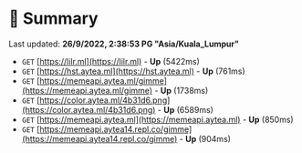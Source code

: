 # 📖 Summary
Last updated: **26/9/2022, 2:38:53 PG "Asia/Kuala_Lumpur"**

- `GET` [https://lilr.ml](https://lilr.ml) - **Up** (5422ms)
- `GET` [https://hst.aytea.ml](https://hst.aytea.ml) - **Up** (761ms)
- `GET` [https://memeapi.aytea.ml/gimme](https://memeapi.aytea.ml/gimme) - **Up** (1738ms)
- `GET` [https://color.aytea.ml/4b31d6.png](https://color.aytea.ml/4b31d6.png) - **Up** (6589ms)
- `GET` [https://memeapi.aytea.ml](https://memeapi.aytea.ml) - **Up** (850ms)
- `GET` [https://memeapi.aytea14.repl.co/gimme](https://memeapi.aytea14.repl.co/gimme) - **Up** (904ms)
